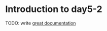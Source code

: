 # Introduction to day5-2

TODO: write [great documentation](http://jacobian.org/writing/what-to-write/)
